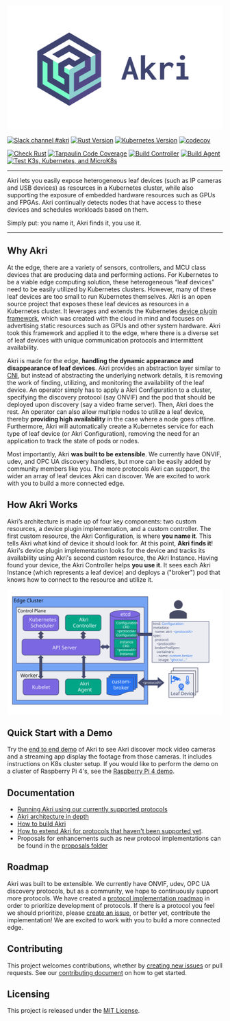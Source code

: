 <p align="center"><img src="art/logo-horizontal/akri-logo-horizontal-light.svg" alt="Akri Logo"></p>

[![Slack channel #akri](https://img.shields.io/badge/slack-akri-blueviolet.svg?logo=slack)](https://kubernetes.slack.com/messages/akri) 
[![Rust Version](https://img.shields.io/badge/rustc-1.49.0-blue.svg)](https://blog.rust-lang.org/2020/12/31/Rust-1.49.0.html) 
[![Kubernetes Version](https://img.shields.io/badge/kubernetes-≥%201.16-blue.svg)](https://v1-16.docs.kubernetes.io/) 
[![codecov](https://codecov.io/gh/deislabs/akri/branch/main/graph/badge.svg?token=V468HO7CDE)](https://codecov.io/gh/deislabs/akri) 

[![Check Rust](https://github.com/deislabs/akri/workflows/Check%20Rust/badge.svg?branch=main&event=push)](https://github.com/deislabs/akri/actions?query=workflow%3A%22Check+Rust%22) 
[![Tarpaulin Code Coverage](https://github.com/deislabs/akri/workflows/Tarpaulin%20Code%20Coverage/badge.svg?branch=main&event=push)](https://github.com/deislabs/akri/actions?query=workflow%3A%22Tarpaulin+Code+Coverage%22) 
[![Build Controller](https://github.com/deislabs/akri/workflows/Build%20Controller/badge.svg?branch=main&event=push)](https://github.com/deislabs/akri/actions?query=workflow%3A%22Build+Controller%22) 
[![Build Agent](https://github.com/deislabs/akri/workflows/Build%20Agent/badge.svg?branch=main&event=push)](https://github.com/deislabs/akri/actions?query=workflow%3A%22Build+Agent%22)
[![Test K3s, Kubernetes, and MicroK8s](https://github.com/deislabs/akri/workflows/Test%20K3s,%20Kubernetes,%20and%20MicroK8s/badge.svg?branch=main&event=push)](https://github.com/deislabs/akri/actions?query=workflow%3A%22Test+K3s%2C+Kubernetes%2C+and+MicroK8s%22)


----
Akri lets you easily expose heterogeneous leaf devices (such as IP cameras and USB devices) as resources in a Kubernetes cluster, while also supporting the exposure of embedded hardware resources such as GPUs and FPGAs. Akri continually detects nodes that have access to these devices and schedules workloads based on them. 

Simply put: you name it, Akri finds it, you use it.


----
## Why Akri
At the edge, there are a variety of sensors, controllers, and MCU class devices that are producing data and performing actions. For Kubernetes to be a viable edge computing solution, these heterogeneous “leaf devices” need to be easily utilized by Kubernetes clusters. However, many of these leaf devices are too small to run Kubernetes themselves. Akri is an open source project that exposes these leaf devices as resources in a Kubernetes cluster. It leverages and extends the Kubernetes [device plugin framework](https://kubernetes.io/docs/concepts/extend-kubernetes/compute-storage-net/device-plugins/), which was created with the cloud in mind and focuses on advertising static resources such as GPUs and other system hardware. Akri took this framework and applied it to the edge, where there is a diverse set of leaf devices with unique communication protocols and intermittent availability.   

Akri is made for the edge, **handling the dynamic appearance and disappearance of leaf devices**. Akri provides an abstraction layer similar to [CNI](https://github.com/containernetworking/cni), but instead of abstracting the underlying network details, it is removing the work of finding, utilizing, and monitoring the availability of the leaf device. An operator simply has to apply a Akri Configuration to a cluster, specifying the discovery protocol (say ONVIF) and the pod that should be deployed upon discovery (say a video frame server). Then, Akri does the rest. An operator can also allow multiple nodes to utilize a leaf device, thereby **providing high availability** in the case where a node goes offline. Furthermore, Akri will automatically create a Kubernetes service for each type of leaf device (or Akri Configuration), removing the need for an application to track the state of pods or nodes.

Most importantly, Akri **was built to be extensible**. We currently have ONVIF, udev, and OPC UA discovery handlers, but more can be easily added by community members like you. The more protocols Akri can support, the wider an array of leaf devices Akri can discover. We are excited to work with you to build a more connected edge.

## How Akri Works
Akri’s architecture is made up of four key components: two custom resources, a device plugin implementation, and a custom controller. The first custom resource, the Akri Configuration, is where **you name it**. This tells Akri what kind of device it should look for. At this point, **Akri finds it**! Akri's device plugin implementation looks for the device and tracks its availability using Akri's second custom resource, the Akri Instance. Having found your device, the Akri Controller helps **you use it**. It sees each Akri Instance (which represents a leaf device) and deploys a ("broker") pod that knows how to connect to the resource and utilize it.

<img src="./docs/media/akri-architecture.svg" alt="Akri ONVIF Flow" style="padding-bottom: 10px padding-top: 10px;
margin-right: auto; display: block; margin-left: auto;"/>

## Quick Start with a Demo
Try the [end to end demo](./docs/end-to-end-demo.md) of Akri to see Akri discover mock video cameras and a streaming app display the footage from those cameras. It includes instructions on K8s cluster setup. If you would like to perform the demo on a cluster of Raspberry Pi 4's, see the [Raspberry Pi 4 demo](./docs/end-to-end-demo-rpi4.md).

## Documentation
- [Running Akri using our currently supported protocols](./docs/user-guide.md) 
- [Akri architecture in depth](./docs/architecture.md)
- [How to build Akri](./docs/development.md)
- [How to extend Akri for protocols that haven't been supported yet](./docs/extensibility.md).
- Proposals for enhancements such as new protocol implementations can be found in the [proposals folder](./docs/proposals)

## Roadmap
Akri was built to be extensible. We currently have ONVIF, udev, OPC UA discovery protocols, but as a community, we hope to continuously support more protocols. We have created a [protocol implementation roadmap](./docs/roadmap.md#implement-additional-protocol-handlers) in order to prioritize development of protocols. If there is a protocol you feel we should prioritize, please [create an issue](https://github.com/deislabs/akri/issues/new/choose), or better yet, contribute the implementation! We are excited to work with you to build a more connected edge.

## Contributing
This project welcomes contributions, whether by [creating new issues](https://github.com/deislabs/akri/issues/new/choose) or pull requests. See our [contributing document](./docs/contributing.md) on how to get started.

## Licensing
This project is released under the [MIT License](./LICENSE).
